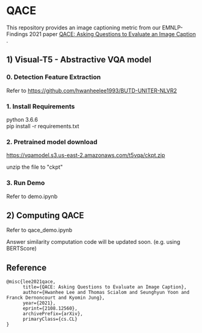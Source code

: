 # QACE
This repository provides an image captioning metric from our EMNLP-Findings 2021 paper [QACE: Asking Questions to Evaluate an Image Caption
](https://arxiv.org/abs/2108.12560).


## 1) Visual-T5 - Abstractive VQA model
### 0. Detection Feature Extraction
Refer to https://github.com/hwanheelee1993/BUTD-UNITER-NLVR2

### 1. Install Requirements
python 3.6.6\
pip install -r requirements.txt

### 2. Pretrained model download
https://vqamodel.s3.us-east-2.amazonaws.com/t5vqa/ckpt.zip

unzip the file to "ckpt"

### 3. Run Demo
Refer to demo.ipynb

## 2) Computing QACE
Refer to qace_demo.ipynb

Answer similarity computation code will be updated soon. (e.g. using BERTScore)

## Reference
```
@misc{lee2021qace,
      title={QACE: Asking Questions to Evaluate an Image Caption}, 
      author={Hwanhee Lee and Thomas Scialom and Seunghyun Yoon and Franck Dernoncourt and Kyomin Jung},
      year={2021},
      eprint={2108.12560},
      archivePrefix={arXiv},
      primaryClass={cs.CL}
}
```
